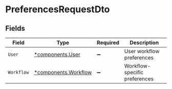 # PreferencesRequestDto


## Fields

| Field                                                       | Type                                                        | Required                                                    | Description                                                 |
| ----------------------------------------------------------- | ----------------------------------------------------------- | ----------------------------------------------------------- | ----------------------------------------------------------- |
| `User`                                                      | [*components.User](../../models/components/user.md)         | :heavy_minus_sign:                                          | User workflow preferences                                   |
| `Workflow`                                                  | [*components.Workflow](../../models/components/workflow.md) | :heavy_minus_sign:                                          | Workflow-specific preferences                               |